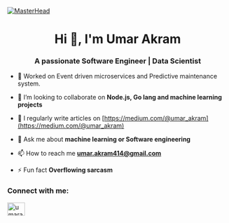 [![MasterHead](https://sp-ao.shortpixel.ai/client/to_webp,q_glossy,ret_img,w_1920,h_480/https://www.inspiredbusinessmedia.com/wp-content/uploads/2020/09/Twilio.jpg)](https://sp-ao.shortpixel.ai/client/to_webp,q_glossy,ret_img,w_1920,h_480/https://www.inspiredbusinessmedia.com/wp-content/uploads/2020/09/Twilio.jpg)
<h1 align="center">Hi 👋, I'm Umar Akram</h1>
<h3 align="center">A passionate Software Engineer | Data Scientist</h3>

- 🔭 Worked on Event driven microservices and Predictive maintenance system.


- 👯 I’m looking to collaborate on **Node.js, Go lang and machine learning projects**

- 📝 I regularly write articles on [https://medium.com/@umar_akram](https://medium.com/@umar_akram)

- 💬 Ask me about **machine learning or Software engineering**

- 📫 How to reach me **umar.akram414@gmail.com**

- ⚡ Fun fact **Overflowing sarcasm**


<h3 align="left">Connect with me:</h3>
<p align="left">
<a href="https://linkedin.com/in/umarakram414" target="blank"><img align="center" src="https://raw.githubusercontent.com/rahuldkjain/github-profile-readme-generator/master/src/images/icons/Social/linked-in-alt.svg" alt="umarakram414" height="30" width="40" /></a>

</p>
